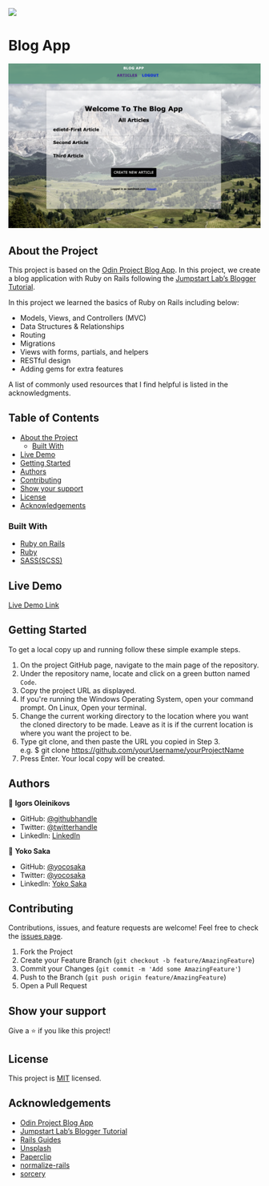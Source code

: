 ![](https://img.shields.io/badge/Microverse-blueviolet)
# Blog App
![Top Page Screenshot](./screenshot.png)

## About the Project

This project is based on the [Odin Project Blog App](https://www.theodinproject.com/courses/ruby-on-rails/lessons/ruby-on-rails-ruby-on-rails). In this project, we create a blog application with Ruby on Rails following the [Jumpstart Lab’s Blogger Tutorial](http://tutorials.jumpstartlab.com/projects/blogger.html).

In this project we learned the basics of Ruby on Rails including below:

- Models, Views, and Controllers (MVC)
- Data Structures & Relationships
- Routing
- Migrations
- Views with forms, partials, and helpers
- RESTful design
- Adding gems for extra features

A list of commonly used resources that I find helpful is listed in the acknowledgments.

## Table of Contents

* [About the Project](#about-the-project)
  * [Built With](#built-with)
* [Live Demo](#live-demo)
* [Getting Started](#getting-started)
* [Authors](#authors)
* [Contributing](#contributing)
* [Show your support](#show-your-support)
* [License](#license)
* [Acknowledgements](#acknowledgements)


### Built With

* [Ruby on Rails](https://rubyonrails.org/)
* [Ruby](https://www.ruby-lang.org/en/)
* [SASS(SCSS)](https://sass-lang.com/)

## Live Demo

[Live Demo Link](https://yocosaka.github.io)


## Getting Started

To get a local copy up and running follow these simple example steps.

1. On the project GitHub page, navigate to the main page of the repository.
2. Under the repository name, locate and click on a green button named `Code`. 
3. Copy the project URL as displayed.
4. If you're running the Windows Operating System, open your command prompt. On Linux, Open your terminal. 
5. Change the current working directory to the location where you want the cloned directory to be made. Leave as it is if the current location is where you want the project to be. 
6. Type git clone, and then paste the URL you copied in Step 3. <br>
e.g. $ git clone https://github.com/yourUsername/yourProjectName 
7. Press Enter. Your local copy will be created. 


## Authors

👤 **Igors Oleinikovs**

- GitHub: [@githubhandle](https://github.com/Igors78)
- Twitter: [@twitterhandle](https://twitter.com/oleinikovs)
- LinkedIn: [LinkedIn](https://www.linkedin.com/in/igors-oleinikovs-17a10958/)


👤 **Yoko Saka**

- GitHub: [@yocosaka](https://github.com/yocosaka)
- Twitter: [@yocosaka](https://twitter.com/yocosaka)
- LinkedIn: [Yoko Saka](https://www.linkedin.com/in/yokosaka)


## Contributing

Contributions, issues, and feature requests are welcome!
Feel free to check the [issues page](../../issues).

1. Fork the Project
2. Create your Feature Branch (`git checkout -b feature/AmazingFeature`)
3. Commit your Changes (`git commit -m 'Add some AmazingFeature'`)
4. Push to the Branch (`git push origin feature/AmazingFeature`)
5. Open a Pull Request


## Show your support

Give a ⭐️ if you like this project!

## License

This project is [MIT](./LICENSE) licensed.


## Acknowledgements
- [Odin Project Blog App](https://www.theodinproject.com/courses/ruby-on-rails/lessons/ruby-on-rails-ruby-on-rails)
- [Jumpstart Lab’s Blogger Tutorial](http://tutorials.jumpstartlab.com/projects/blogger.html)
- [Rails Guides](https://guides.rubyonrails.org/)
- [Unsplash](https://unsplash.com/)
- [Paperclip](https://github.com/thoughtbot/paperclip)
- [normalize-rails](https://github.com/markmcconachie/normalize-rails)
- [sorcery](https://github.com/Sorcery/sorcery)
